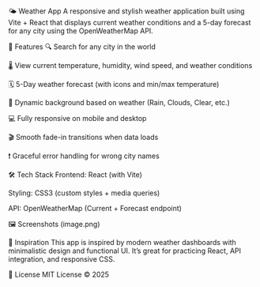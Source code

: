 🌤️ Weather App
A responsive and stylish weather application built using Vite + React that displays current weather conditions and a 5-day forecast for any city using the OpenWeatherMap API.

🚀 Features
🔍 Search for any city in the world

🌡️ View current temperature, humidity, wind speed, and weather conditions

🗓️ 5-Day weather forecast (with icons and min/max temperature)

🎨 Dynamic background based on weather (Rain, Clouds, Clear, etc.)

💻 Fully responsive on mobile and desktop

🎬 Smooth fade-in transitions when data loads

❗ Graceful error handling for wrong city names

🛠️ Tech Stack
Frontend: React (with Vite)

Styling: CSS3 (custom styles + media queries)

API: OpenWeatherMap (Current + Forecast endpoint)


🖼️ Screenshots
(image.png)

🧠 Inspiration
This app is inspired by modern weather dashboards with minimalistic design and functional UI. It’s great for practicing React, API integration, and responsive CSS.

📄 License
MIT License © 2025